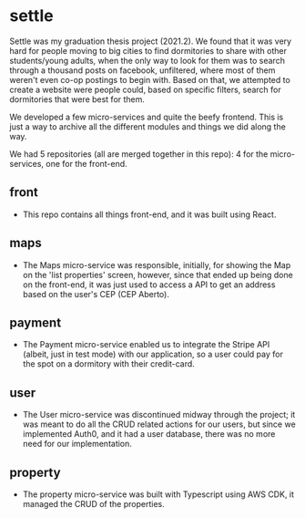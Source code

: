 # settle
Settle was my graduation thesis project (2021.2). We found that it was very hard for people moving to big cities to find dormitories to share with other students/young adults, when the only way to look for them was to search through a thousand posts on facebook, unfiltered, where most of them weren't even co-op postings to begin with.
Based on that, we attempted to create a website were people could, based on specific filters, search for dormitories that were best for them.

We developed a few micro-services and quite the beefy frontend. This is just a way to archive all the different modules and things we did along the way.

We had 5 repositories (all are merged together in this repo): 4 for the micro-services, one for the front-end.

## front
- This repo contains all things front-end, and it was built using React.

## maps
- The Maps micro-service was responsible, initially, for showing the Map on the 'list properties' screen, however, since that ended up being done on the front-end, it was just used to access a API to get an address based on the user's CEP (CEP Aberto).

## payment
- The Payment micro-service enabled us to integrate the Stripe API (albeit, just in test mode) with our application, so a user could pay for the spot on a dormitory with their credit-card.

## user
- The User micro-service was discontinued midway through the project; it was meant to do all the CRUD related actions for our users, but since we implemented Auth0, and it had a user database, there was no more need for our implementation.

## property
- The property micro-service was built with Typescript using AWS CDK, it managed the CRUD of the properties.
